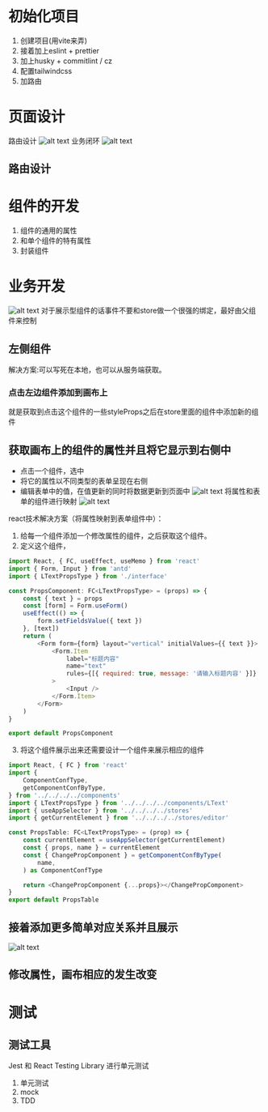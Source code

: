 # 初始化项目

1. 创建项目(用vite来弄)
2. 接着加上eslint + prettier
3. 加上husky + commitlint / cz
4. 配置tailwindcss
5. 加路由

# 页面设计

路由设计
![alt text](image.png)
业务闭环
![alt text](image-1.png)

## 路由设计

# 组件的开发

1. 组件的通用的属性
2. 和单个组件的特有属性
3. 封装组件

# 业务开发

![alt text](image-2.png)
对于展示型组件的话事件不要和store做一个很强的绑定，最好由父组件来控制

## 左侧组件

解决方案:可以写死在本地，也可以从服务端获取。

### 点击左边组件添加到画布上

就是获取到点击这个组件的一些styleProps之后在store里面的组件中添加新的组件

## 获取画布上的组件的属性并且将它显示到右侧中

-   点击一个组件，选中
-   将它的属性以不同类型的表单呈现在右侧
-   编辑表单中的值，在值更新的同时将数据更新到页面中
    ![alt text](image-3.png)
    将属性和表单的组件进行映射
    ![alt text](40368417257804472.png)

react技术解决方案（将属性映射到表单组件中）：

1. 给每一个组件添加一个修改属性的组件，之后获取这个组件。
2. 定义这个组件，

```js
import React, { FC, useEffect, useMemo } from 'react'
import { Form, Input } from 'antd'
import { LTextPropsType } from './interface'

const PropsComponent: FC<LTextPropsType> = (props) => {
    const { text } = props
    const [form] = Form.useForm()
    useEffect(() => {
        form.setFieldsValue({ text })
    }, [text])
    return (
        <Form form={form} layout="vertical" initialValues={{ text }}>
            <Form.Item
                label="标题内容"
                name="text"
                rules={[{ required: true, message: '请输入标题内容' }]}
            >
                <Input />
            </Form.Item>
        </Form>
    )
}

export default PropsComponent
```

3. 将这个组件展示出来还需要设计一个组件来展示相应的组件

```js
import React, { FC } from 'react'
import {
    ComponentConfType,
    getComponentConfByType,
} from '../../../../components'
import { LTextPropsType } from '../../../../components/LText'
import { useAppSelector } from '../../../../stores'
import { getCurrentElement } from '../../../../stores/editor'

const PropsTable: FC<LTextPropsType> = (prop) => {
    const currentElement = useAppSelector(getCurrentElement)
    const { props, name } = currentElement
    const { ChangePropComponent } = getComponentConfByType(
        name,
    ) as ComponentConfType

    return <ChangePropComponent {...props}></ChangePropComponent>
}
export default PropsTable

```

## 接着添加更多简单对应关系并且展示

![alt text](13344717257895972.png)

## 修改属性，画布相应的发生改变

# 测试

## 测试工具

Jest 和 React Testing Library 进行单元测试

1. 单元测试
2. mock
3. TDD
